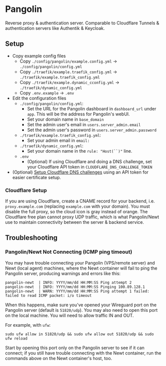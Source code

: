 # Pangolin

Reverse proxy & authentication server. Comparable to Cloudflare Tunnels & authentication servers like Authentik & Keycloak.

## Setup

- Copy example config files
  - Copy `./config/pangolin/example.config.yml` -> `./config/pangolin/config.yml`
  - Copy `./traefik/example.traefik_config.yml` -> `./traefik/example.traefik_config.yml`
  - Copy `./traefik/example.dynamic_cconfig.yml` -> `./traefik/dynamic_config.yml`
  - Copy `.env.example` -> `.env`
- Edit the configuration files
  - `./config/pangolin/config.yml`:
    - Set the URL for the Pangolin dashboard in `dashboard_url` under `app`. This will be the address for Pangolin's webUI.
    - Set your domain name in `base_domain`
    - Set the admin user's email in `users.server_admin.email`
    - Set the admin user's password in `users.server_admin.password`
  - `./traefik/example.traefik_config.yml`:
    - Set your admin email in `email: `
  - `./traefik/dynamic_config.yml`:
    - Set your domain name in the `rule: "Host(``)"` line.
  - `.env`
    - (Optional) If using Cloudflare and doing a DNS challenge, set your Cloudflare API token in `CLOUDFLARE_DNS_CHALLENGE_TOKEN`
- (Optional) [Setup Cloudflare DNS challenges](https://docs.fossorial.io/Pangolin/Configuration/wildcard-certs#wildcard-config-for-dns-01-challenge) using an API token for easier certificate setup.

### Cloudflare Setup

If you are using Cloudflare, create a CNAME record for your backend, i.e. `proxy.example.com` (replacing `example.com` with your domain). You must disable the full proxy, so the cloud icon is gray instead of orange. The Cloudflare free plan cannot proxy UDP traffic, which is what Pangolin/Newt use to maintain connectivity between the server & backend service.

## Troubleshooting

### Pangolin/Newt Not Connecting (ICMP ping timeout)

You may have trouble connecting your Pangolin (VPS/remote server) and Newt (local agent) machines, where the Newt container will fail to ping the Pangolin server, producing warnings and errors like this:

```shell
pangolin-newt  | INFO: YYYY/mm/dd HH:MM:SS Ping attempt 2
pangolin-newt  | INFO: YYYY/mm/dd HH:MM:SS Pinging 100.89.128.1
pangolin-newt  | WARN: YYYY/mm/dd HH:MM:SS Ping attempt 1 failed: failed to read ICMP packet: i/o timeout
```

When this happens, make sure you've opened your Wireguard port on the Pangolin server (default is `51820/udp`). You may also need to open this port on the local machine. You will need to allow traffic IN and OUT.

For example, with `ufw`:

```shell
sudo ufw allow in 51820/udp && sudo ufw allow out 51820/udp && sudo ufw reload
```

Start by opening this port only on the Pangolin server to see if it can connect; if you still have trouble connecting with the Newt container, run the commands above on the Newt container's host, too.
